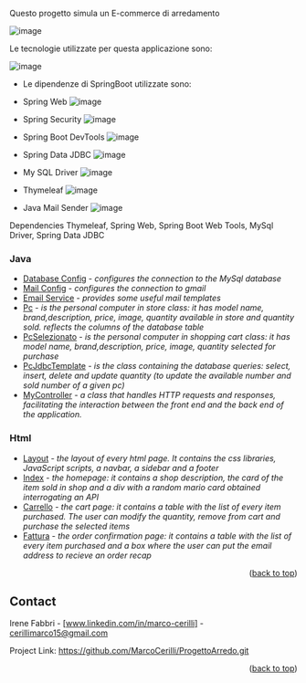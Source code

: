 Questo progetto simula un E-commerce di arredamento

![image](https://github.com/user-attachments/assets/a21e0fe7-ab6b-44e0-97c7-58de9633d694)

Le tecnologie utilizzate per questa applicazione sono:


   ![image](https://github.com/user-attachments/assets/3de06bbc-9012-449b-afd9-622ea7a43aeb)


  
- Le dipendenze di SpringBoot utilizzate sono:
  
- Spring Web
  ![image](https://github.com/user-attachments/assets/7c2dd333-ba15-4e58-9488-f8096b7827fe)


- Spring Security
 ![image](https://github.com/user-attachments/assets/2b96fb94-10de-4735-bcf8-7b5ced3d2493)


- Spring Boot DevTools
  ![image](https://github.com/user-attachments/assets/31df0832-1433-477f-89d2-67ca19a7ca87)


- Spring Data JDBC
 ![image](https://github.com/user-attachments/assets/2d0474f7-bd25-45af-8f4d-8deb3fc4a474)


- My SQL Driver
  ![image](https://github.com/user-attachments/assets/ccb24487-8fed-4f0f-92a3-aea56e534318)


- Thymeleaf
  ![image](https://github.com/user-attachments/assets/25ad47bd-6bf0-4226-a390-da6f03adc7db)


- Java Mail Sender
 ![image](https://github.com/user-attachments/assets/b02bbc4f-1006-43e8-9d5f-941a000a5644)

Dependencies
Thymeleaf, Spring Web, Spring Boot Web Tools, MySql Driver, Spring Data JDBC

### Java
  - [Database Config](DatabaseConfig.java) - _configures the connection to the MySql database_
  - [Mail Config](MailConfig.java) - _configures the connection to gmail_
  - [Email Service](EmailService.java) - _provides some useful mail templates_
  - [Pc](Pc.java) - _is the personal computer in store class: it has model name, brand,description, price, image, quantity available in store and quantity sold. reflects the columns of the database table_
  - [PcSelezionato](PcSelezionato.java) - _is the personal computer in shopping cart class: it has model name, brand,description, price, image, quantity selected for purchase_
  - [PcJdbcTemplate](PcJdbcTemplate.java) - _is the class containing the database queries: select, insert, delete and update quantity (to update the available number and sold number of a given pc)_
  - [MyController](MyController.java) - _a class that handles HTTP requests and responses, facilitating the interaction between the front end and the back end of the application._
### Html
  - [Layout](templates/layout/layout.html) - _the layout of every html page. It contains the css libraries, JavaScript scripts, a navbar, a sidebar and a footer_
  - [Index](templates/index.html) - _the homepage: it contains a shop description, the card of the item sold in shop and a div with a random mario card obtained interrogating an API_
  - [Carrello](templates/carrello.html) - _the cart page: it contains a table with the list of every item purchased. The user can modify the quantity, remove from cart and purchase the selected items_
  - [Fattura](templates/fattura.html) - _the order confirmation page: it contains a table with the list of every item purchased and a box where the user can put the email address to recieve an order recap_

<p align="right">(<a href="#readme-top">back to top</a>)</p>

## Contact

Irene Fabbri - [www.linkedin.com/in/marco-cerilli] - cerillimarco15@gmail.com

Project Link:    https://github.com/MarcoCerilli/ProgettoArredo.git

<p align="right">(<a href="#readme-top">back to top</a>)</p>


